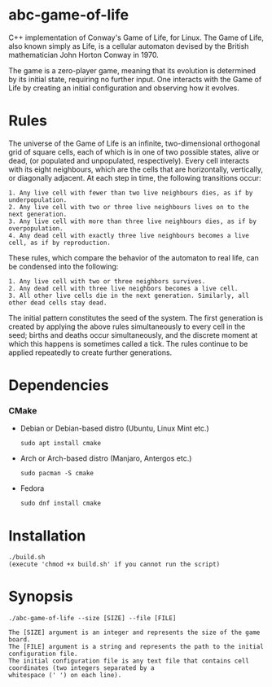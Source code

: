 # abc-game-of-life

C++ implementation of Conway's Game of Life, for Linux. The Game of Life, also known simply as Life, is a cellular
automaton devised by the British mathematician John Horton Conway in 1970.

The game is a zero-player game, meaning that its evolution is determined by its initial state, requiring no further
input. One interacts with the Game of Life by creating an initial configuration and observing how it evolves. 

# Rules
The universe of the Game of Life is an infinite, two-dimensional orthogonal grid of square cells, each of which is in
one of two possible states, alive or dead, (or populated and unpopulated, respectively). Every cell interacts with its
eight neighbours, which are the cells that are horizontally, vertically, or diagonally adjacent. At each step in time,
the following transitions occur:

    1. Any live cell with fewer than two live neighbours dies, as if by underpopulation.
    2. Any live cell with two or three live neighbours lives on to the next generation.
    3. Any live cell with more than three live neighbours dies, as if by overpopulation.
    4. Any dead cell with exactly three live neighbours becomes a live cell, as if by reproduction.

These rules, which compare the behavior of the automaton to real life, can be condensed into the following:

    1. Any live cell with two or three neighbors survives.
    2. Any dead cell with three live neighbors becomes a live cell.
    3. All other live cells die in the next generation. Similarly, all other dead cells stay dead.

The initial pattern constitutes the seed of the system. The first generation is created by applying the above rules
simultaneously to every cell in the seed; births and deaths occur simultaneously, and the discrete moment at which this
happens is sometimes called a tick. The rules continue to be applied repeatedly to create further generations. 

# Dependencies
### CMake
* Debian or Debian-based distro (Ubuntu, Linux Mint etc.)

    `sudo apt install cmake`


* Arch or Arch-based distro (Manjaro, Antergos etc.)

    `sudo pacman -S cmake`


* Fedora

    `sudo dnf install cmake`

# Installation
    ./build.sh
    (execute 'chmod +x build.sh' if you cannot run the script)

# Synopsis
    ./abc-game-of-life --size [SIZE] --file [FILE]

    The [SIZE] argument is an integer and represents the size of the game board.
    The [FILE] argument is a string and represents the path to the initial configuration file.
    The initial configuration file is any text file that contains cell coordinates (two integers separated by a
    whitespace (' ') on each line).
